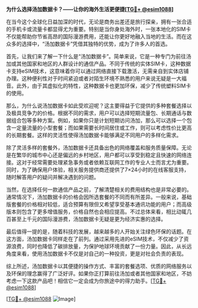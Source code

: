 **为什么选择汤加数据卡？——让你的海外生活更便捷[[TG💪+ @esim1088](https://t.me/s/esim1088)]**

在当今这个全球化日益加深的时代，无论是商务出差还是旅行探亲，拥有一张合适的手机卡或流量卡都显得尤为重要。特别是当你身处海外时，一张本地化的SIM卡不仅能帮助你节省高昂的国际漫游费用，还能让你更好地融入当地的生活。而在这众多的选择中，“汤加数据卡”凭借其独特的优势，成为了许多人的首选。

首先，让我们来了解一下什么是“汤加数据卡”。简单来说，它是一种专门为前往汤加或其他国家和地区的人群设计的通信产品。不同于传统的实体SIM卡，这种数据卡支持eSIM技术，这意味着你可以通过网络直接下载激活，无需亲自到实体店铺办理。这种便利性对于时间紧迫或者对陌生环境不熟悉的用户来说无疑是一大福音。此外，由于其虚拟化的特性，这种数据卡也更加环保，减少了传统塑料SIM卡的使用。

那么，为什么说汤加数据卡如此受欢迎呢？这主要得益于它提供的多种套餐选择以及极具竞争力的价格。根据不同的需求，用户可以选择短期流量包、长期通话与数据组合包等多种方案。例如，如果你只是计划短期访问汤加，那么可以选择一个包含一定量流量的小型套餐；而如果需要长时间居住或工作，则可以考虑性价比更高的长期套餐。这样的灵活性使得汤加数据卡能够满足不同用户的多样化需求。

除了灵活多样的套餐外，汤加数据卡还具备出色的网络覆盖和服务质量保障。无论是在繁华的城市中心还是偏远的乡村地区，用户都可以享受到稳定且快速的网络连接。这对于经常需要处理紧急事务或者依赖互联网工作的专业人士而言尤为重要。同时，为了确保用户体验，相关服务提供商还提供了7×24小时的在线客服支持，随时解答用户的疑问并解决遇到的问题。

当然，在选择任何一款通信产品之前，了解清楚相关的费用结构也是非常必要的。通常情况下，汤加数据卡的价格会因所选套餐的不同而有所差异。一般来说，基础版套餐的价格相对较低，适合预算有限但又希望享受基本通讯功能的用户；而高级版本则包含了更多增值服务，价格自然也会相应提高。不过总体来看，相比动辄几百甚至上千元的国际漫游费，汤加数据卡无疑是更为经济实惠的选择。

最后值得一提的是，随着科技的发展，越来越多的人开始关注绿色环保的话题。在这方面，汤加数据卡同样走在了前列。通过采用先进的eSIM技术，不仅减少了资源浪费，同时也降低了碳排放量，为保护地球环境贡献了一份力量。因此，从长远角度来看，使用汤加数据卡不仅是对自己的一种投资，更是对社会负责的表现。

综上所述，汤加数据卡以其便捷的操作方式、丰富的套餐选项、优质的网络服务以及环保的理念赢得了广泛好评。如果你正打算前往汤加或者其他国家和地区，不妨考虑一下这款产品吧！相信它一定会成为你旅途中的得力助手。[[TG💪+ @esim1088](https://t.me/s/esim1088)]

[[TG💪+ @esim1088](https://t.me/s/esim1088) ![Image](https://i.postimg.cc/4NQfJmqS/Snipaste-2025-05-13-00-14-12.png)]